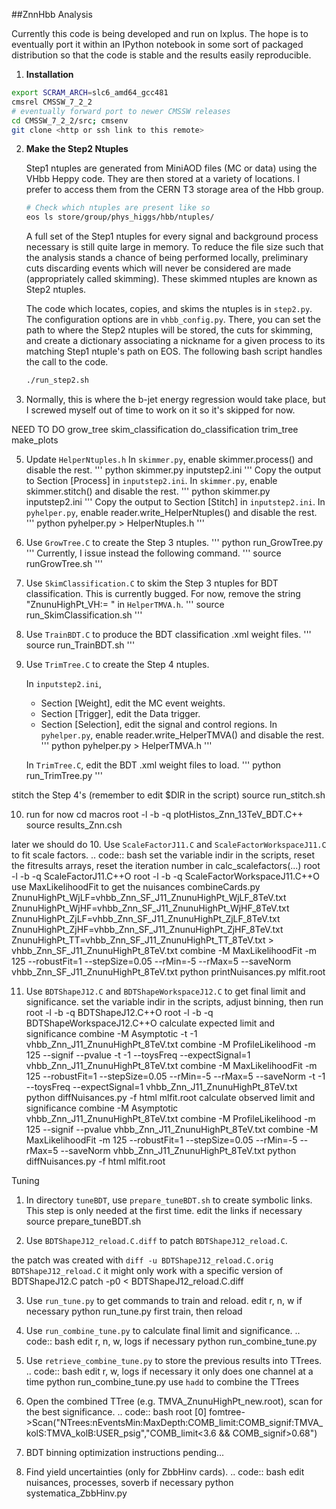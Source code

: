 ##ZnnHbb Analysis

Currently this code is being developed and run on lxplus. The hope is to eventually port it within an IPython notebook in some sort of packaged distribution so that the code is stable and the results easily reproducible.

1. **Installation**

  ```bash
  export SCRAM_ARCH=slc6_amd64_gcc481
  cmsrel CMSSW_7_2_2
  # eventually forward port to newer CMSSW releases
  cd CMSSW_7_2_2/src; cmsenv
  git clone <http or ssh link to this remote>
  ```
2. **Make the Step2 Ntuples** 

   Step1 ntuples are generated from MiniAOD files (MC or data) using the VHbb Heppy code. They are then stored at a variety of locations. I prefer to access them from the CERN T3 storage area of the Hbb group.
   
   ```bash
   # Check which ntuples are present like so
   eos ls store/group/phys_higgs/hbb/ntuples/
   ```
   
   A full set of the Step1 ntuples for every signal and background process necessary is still quite large in memory. To reduce the file size such that the analysis stands a chance of being performed locally, preliminary cuts discarding events which will never be considered are made (appropriately called skimming). These skimmed ntuples are known as Step2 ntuples.
   
   The code which locates, copies, and skims the ntuples is in `step2.py`. The configuration options are in `vhbb_config.py`. There, you can set the path to where the Step2 ntuples will be stored, the cuts for skimming, and create a dictionary associating a nickname for a given process to its matching Step1 ntuple's path on EOS. The following bash script handles the call to the code.
   
   ```bash
   ./run_step2.sh
   ```

3. Normally, this is where the b-jet energy regression would take place, but I screwed myself out of time to work on it so it's skipped for now.


NEED TO DO
grow_tree
skim_classification
do_classification
trim_tree
make_plots



5. Update `HelperNtuples.h`
   In `skimmer.py`, enable skimmer.process() and disable the rest.
   '''
   python skimmer.py inputstep2.ini
   '''
   Copy the output to Section [Process] in `inputstep2.ini`.
   In `skimmer.py`, enable skimmer.stitch() and disable the rest.
   '''
   python skimmer.py inputstep2.ini
   '''
   Copy the output to Section [Stitch] in `inputstep2.ini`.
   In `pyhelper.py`, enable reader.write_HelperNtuples() and disable the rest.
   '''
   python pyhelper.py > HelperNtuples.h
   '''

6. Use `GrowTree.C` to create the Step 3 ntuples.
   '''
   python run_GrowTree.py
   '''
   Currently, I issue instead the following command.
   '''
   source runGrowTree.sh
   '''

7. Use `SkimClassification.C` to skim the Step 3 ntuples for BDT classification.
   This is currently bugged. For now, remove the string "ZnunuHighPt_VH:= " in `HelperTMVA.h`.
   '''
   source run_SkimClassification.sh
   '''

8. Use `TrainBDT.C` to produce the BDT classification .xml weight files.
   '''
   source run_TrainBDT.sh
   '''

9. Use `TrimTree.C` to create the Step 4 ntuples.
   
   In `inputstep2.ini`,
   - Section [Weight], edit the MC event weights.
   - Section [Trigger], edit the Data trigger.
   - Section [Selection], edit the signal and control regions.
   In `pyhelper.py`, enable reader.write_HelperTMVA() and disable the rest.
   '''
   python pyhelper.py > HelperTMVA.h
   '''

   In `TrimTree.C`, edit the BDT .xml weight files to load.
   '''
   python run_TrimTree.py
   '''

 stitch the Step 4's (remember to edit $DIR in the script)
source run_stitch.sh

10. run for now
cd macros
root -l -b -q plotHistos_Znn_13TeV_BDT.C++
source results_Znn.csh


later we should do
10. Use `ScaleFactorJ11.C` and `ScaleFactorWorkspaceJ11.C` to fit scale factors.
.. code:: bash
 set the variable indir in the scripts, reset the fitresults arrays, reset the iteration number in calc_scalefactors(...)
root -l -b -q ScaleFactorJ11.C++O
root -l -b -q ScaleFactorWorkspaceJ11.C++O
 use MaxLikelihoodFit to get the nuisances
combineCards.py ZnunuHighPt_WjLF=vhbb_Znn_SF_J11_ZnunuHighPt_WjLF_8TeV.txt ZnunuHighPt_WjHF=vhbb_Znn_SF_J11_ZnunuHighPt_WjHF_8TeV.txt ZnunuHighPt_ZjLF=vhbb_Znn_SF_J11_ZnunuHighPt_ZjLF_8TeV.txt ZnunuHighPt_ZjHF=vhbb_Znn_SF_J11_ZnunuHighPt_ZjHF_8TeV.txt ZnunuHighPt_TT=vhbb_Znn_SF_J11_ZnunuHighPt_TT_8TeV.txt > vhbb_Znn_SF_J11_ZnunuHighPt_8TeV.txt
combine -M MaxLikelihoodFit -m 125 --robustFit=1 --stepSize=0.05 --rMin=-5 --rMax=5 --saveNorm vhbb_Znn_SF_J11_ZnunuHighPt_8TeV.txt
python printNuisances.py mlfit.root

11. Use `BDTShapeJ12.C` and `BDTShapeWorkspaceJ12.C` to get final limit and significance.
 set the variable indir in the scripts, adjust binning, then run
root -l -b -q BDTShapeJ12.C++O
root -l -b -q BDTShapeWorkspaceJ12.C++O
 calculate expected limit and significance
combine -M Asymptotic -t -1 vhbb_Znn_J11_ZnunuHighPt_8TeV.txt
combine -M ProfileLikelihood -m 125 --signif --pvalue -t -1 --toysFreq --expectSignal=1 vhbb_Znn_J11_ZnunuHighPt_8TeV.txt
combine -M MaxLikelihoodFit -m 125 --robustFit=1 --stepSize=0.05 --rMin=-5 --rMax=5 --saveNorm -t -1 --toysFreq --expectSignal=1 vhbb_Znn_J11_ZnunuHighPt_8TeV.txt
python diffNuisances.py -f html mlfit.root
 calculate observed limit and significance
combine -M Asymptotic vhbb_Znn_J11_ZnunuHighPt_8TeV.txt
combine -M ProfileLikelihood -m 125 --signif --pvalue vhbb_Znn_J11_ZnunuHighPt_8TeV.txt
combine -M MaxLikelihoodFit -m 125 --robustFit=1 --stepSize=0.05 --rMin=-5 --rMax=5 --saveNorm vhbb_Znn_J11_ZnunuHighPt_8TeV.txt
python diffNuisances.py -f html mlfit.root

Tuning

1. In directory `tuneBDT`, use `prepare_tuneBDT.sh` to create symbolic links. This step is only needed at the first time.
 edit the links if necessary
source prepare_tuneBDT.sh

2. Use `BDTShapeJ12_reload.C.diff` to patch `BDTShapeJ12_reload.C`.

 the patch was created with `diff -u BDTShapeJ12_reload.C.orig BDTShapeJ12_reload.C`
 it might only work with a specific version of BDTShapeJ12.C
patch -p0 < BDTShapeJ12_reload.C.diff

3. Use `run_tune.py` to get commands to train and reload.
 edit r, n, w if necessary
python run_tune.py
 first train, then reload

4. Use `run_combine_tune.py` to calculate final limit and significance.
.. code:: bash
 edit r, n, w, logs if necessary
python run_combine_tune.py

5. Use `retrieve_combine_tune.py` to store the previous results into TTrees.
.. code:: bash
 edit r, w, logs if necessary
 it only does one channel at a time
python run_combine_tune.py
 use `hadd` to combine the TTrees

6. Open the combined TTree (e.g. TMVA_ZnunuHighPt_new.root), scan for the best significance.
.. code:: bash
root [0] fomtree->Scan("NTrees:nEventsMin:MaxDepth:COMB_limit:COMB_signif:TMVA_kolS:TMVA_kolB:USER_psig","COMB_limit<3.6 && COMB_signif>0.68")
98. BDT binning optimization instructions pending...
99. Find yield uncertainties (only for ZbbHinv cards).
.. code:: bash
 edit nuisances, processes, soverb if necessary
python systematica_ZbbHinv.py

